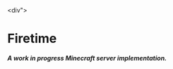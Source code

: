 <div">
  <h1>Firetime</h1>
  <p><i><b>A work in progress Minecraft server implementation.</b></i></p>
</div>
